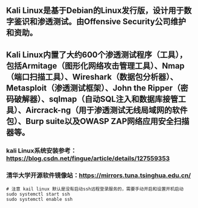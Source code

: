 ## Kali Linux是基于Debian的Linux发行版，设计用于数字鉴识和渗透测试。由Offensive Security公司维护和资助。

## Kali Linux内置了大约600个渗透测试程序（工具），包括Armitage（图形化网络攻击管理工具）、Nmap（端口扫描工具）、Wireshark（数据包分析器）、Metasploit（渗透测试框架）、John the Ripper（密码破解器）、sqlmap（自动SQL注入和数据库接管工具）、Aircrack-ng（用于渗透测试无线局域网的软件包）、Burp suite以及OWASP ZAP网络应用安全扫描器等。

### kali Linux系统安装参考：https://blog.csdn.net/fingue/article/details/127559353
### 清华大学开源软件镜像站：https://mirrors.tuna.tsinghua.edu.cn/
~~~shell
# 注意 kail linux 默认是没有启动ssh远程登录服务的，需要手动开启和设置开机启动
sudo systemctl start ssh
sudo systemctl enable ssh
~~~





